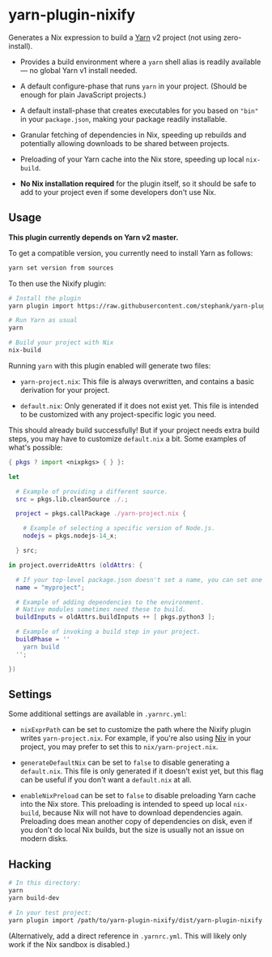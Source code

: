 # yarn-plugin-nixify

Generates a Nix expression to build a [Yarn] v2 project (not using
zero-install).

- Provides a build environment where a `yarn` shell alias is readily available
  — no global Yarn v1 install needed.

- A default configure-phase that runs `yarn` in your project. (Should be enough
  for plain JavaScript projects.)

- A default install-phase that creates executables for you based on `"bin"` in
  your `package.json`, making your package readily installable.

- Granular fetching of dependencies in Nix, speeding up rebuilds and
  potentially allowing downloads to be shared between projects.

- Preloading of your Yarn cache into the Nix store, speeding up local
  `nix-build`.

- **No Nix installation required** for the plugin itself, so it should be safe
  to add to your project even if some developers don't use Nix.

[nix]: https://nixos.org
[yarn]: https://yarnpkg.com

## Usage

**This plugin currently depends on Yarn v2 master.**

To get a compatible version, you currently need to install Yarn as follows:

```sh
yarn set version from sources
```

To then use the Nixify plugin:

```sh
# Install the plugin
yarn plugin import https://raw.githubusercontent.com/stephank/yarn-plugin-nixify/main/dist/yarn-plugin-nixify.js

# Run Yarn as usual
yarn

# Build your project with Nix
nix-build
```

Running `yarn` with this plugin enabled will generate two files:

- `yarn-project.nix`: This file is always overwritten, and contains a basic
  derivation for your project.

- `default.nix`: Only generated if it does not exist yet. This file is intended
  to be customized with any project-specific logic you need.

This should already build successfully! But if your project needs extra build
steps, you may have to customize `default.nix` a bit. Some examples of what's
possible:

```nix
{ pkgs ? import <nixpkgs> { } }:

let

  # Example of providing a different source.
  src = pkgs.lib.cleanSource ./.;

  project = pkgs.callPackage ./yarn-project.nix {

    # Example of selecting a specific version of Node.js.
    nodejs = pkgs.nodejs-14_x;

  } src;

in project.overrideAttrs (oldAttrs: {

  # If your top-level package.json doesn't set a name, you can set one here.
  name = "myproject";

  # Example of adding dependencies to the environment.
  # Native modules sometimes need these to build.
  buildInputs = oldAttrs.buildInputs ++ [ pkgs.python3 ];

  # Example of invoking a build step in your project.
  buildPhase = ''
    yarn build
  '';

})
```

## Settings

Some additional settings are available in `.yarnrc.yml`:

- `nixExprPath` can be set to customize the path where the Nixify plugin writes
  `yarn-project.nix`. For example, if you're also using [Niv] in your project,
  you may prefer to set this to `nix/yarn-project.nix`.

- `generateDefaultNix` can be set to `false` to disable generating a
  `default.nix`. This file is only generated if it doesn't exist yet, but this
  flag can be useful if you don't want a `default.nix` at all.

- `enableNixPreload` can be set to `false` to disable preloading Yarn cache
  into the Nix store. This preloading is intended to speed up local
  `nix-build`, because Nix will not have to download dependencies again.
  Preloading does mean another copy of dependencies on disk, even if you don't
  do local Nix builds, but the size is usually not an issue on modern disks.

[niv]: https://github.com/nmattia/niv

## Hacking

```sh
# In this directory:
yarn
yarn build-dev

# In your test project:
yarn plugin import /path/to/yarn-plugin-nixify/dist/yarn-plugin-nixify.dev.js
```

(Alternatively, add a direct reference in `.yarnrc.yml`. This will likely only
work if the Nix sandbox is disabled.)
